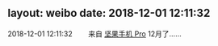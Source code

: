 layout: weibo
date: 2018-12-01 12:11:32
---
<meta name="referrer" content="no-referrer" />

2018-12-01 12:11:32  &nbsp;&nbsp;&nbsp;&nbsp;&nbsp;&nbsp; 来自 <a href="http://app.weibo.com/t/feed/Z4AgP" rel="nofollow">坚果手机 Pro</a>
12月了…… ​​​
